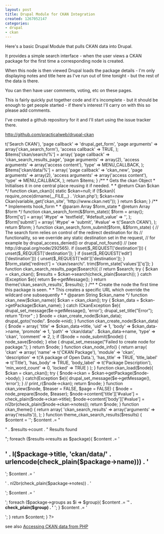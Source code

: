 ```yaml
---
layout: post
title: Drupal Module for CKAN Integration
created: 1267052147
categories:
- drupal
- ckan
---
```

Here's a basic Drupal Module that pulls CKAN data into Drupal.

It provides a simple search interface - when the user views a CKAN package for the first time a corresponding node is created.

When this node is then viewed Drupal loads the package details - I'm only displaying notes and title here as I've run out of time tonight - but the rest of the data is there.

You can then have user comments, voting, etc on these pages.

This is fairly quickly put together code and it's incomplete - but it should be enough to get people started - if there's interest I'll carry on with this so please add comments.

I've created a github repository for it and I'll start using the issue tracker there.

http://github.com/practicalweb/drupal-ckan



<?php

/**
 * @file
 * A Module to Integrate CKAN and Drupal.
 * 
 * This works by 
 * 
 *   1. providing a serach and listing interface to CKAN with links to this Drupal site
 *   2. using a wildcard menu handler to match these links in the first instance
 *   3. this loads the packages and creates matching nodes (storing the ckan name)
 *   4. the node has a url alias which overrides the wildcard match
 *   
 *   Now we have Drupal nodes which can have user commments associated with them, fivestar votes etc...
 * 
 * @author Sean Burlington www.practicalweb.co.uk
 * @copyright PracticalWeb Ltd
 * @license http://opensource.org/licenses/gpl-license.php GNU Public License
 * 
 */

function ckan_menu(){
    $items = array();

    // link to the search form page
    $items['ckan_search'] = array(
    'title'           => t('Search CKAN'),
    'page callback'   => 'drupal_get_form',
    'page arguments'  => array('ckan_search_form'),
    'access callback' => TRUE,
    );

    $items['ckan/search/%'] = array(
    'page callback'     => 'ckan_search_results_page',
    'page arguments'    => array(2),
    'access arguments'  => array('access content'),
    'type'              => MENU_CALLBACK,
    );
    
    $items['ckan/data/%'] = array(
    'page callback'   => 'ckan_new',
    'page arguments'  => array(2),
    'access arguments' => array('access content'),
    'type'            => MENU_CALLBACK,
    );
    
       
    return $items;
}


/**
 * Gets the ckan Object
 * Initialises it in one central place reusing it if needed.
 *  
 * @return Ckan $ckan
 */
function ckan_ckan(){
	static $ckan=null;
	if (!$ckan){
		require_once(dirname(__FILE__) . '/ckan.php');
		$ckan=new Ckan(variable_get('ckan_site', 'http://www.ckan.net/'));
	}
	return $ckan;
}

/**
 * Implements hook_form
 * 
 * @param Array $form_state
 * @return Array $form
 */
function ckan_search_form(&$form_state){

	$form = array();
	$form['q'] = array(
                   '#type'          => 'textfield',
                   '#default_value' => '',
	);
	$form['submit'] = array(
                   '#type'          => 'submit',
                   '#value'         => t('Search CKAN'),
	);

	return $form;
}


function ckan_search_form_submit($form, &$form_state) {
	  // The search form relies on control of the redirect destination for its
  // functionality, so we override any static destination set in the request,
  // for example by drupal_access_denied() or drupal_not_found()
  // (see http://drupal.org/node/292565).
  if (isset($_REQUEST['destination'])) {
    unset($_REQUEST['destination']);
  }
  if (isset($_REQUEST['edit']['destination'])) {
    unset($_REQUEST['edit']['destination']);
  }

  $form_state['redirect'] = 'ckan/search/'. trim($form_state['values']['q']);
  
}

function ckan_search_results_page($search){
//	return $search;
    try {
     $ckan = ckan_ckan();

     $results = $ckan->search(check_plain($search));
    } catch (Exception $e){
        return $e->getMessage();
    }
    return theme('ckan_search_results', $results);
}

/**
 * Create the node the first time this package is seen.
 * 
 * This creates a specific URL which override the wildcard one subsequently
 * 
 * @param String $ckan_name
 */
function ckan_new($ckan_name){

    $ckan = ckan_ckan();
    try {
        $ckan_data = $ckan->getPackage($ckan_name);
    } catch (CkanException $e){
        drupal_set_message($e->getMessage(), 'error');
        drupal_set_title("Error");
        return "Error" ;
    }
    $node = ckan_create_node($ckan_data);
    drupal_goto('node/'. $node->nid);
}



function ckan_create_node($ckan_data){
    $node = array(
              'title'   => $ckan_data->title,
              'uid'     => 1,
              'body'    => $ckan_data->name,
              'promote' => 1,
              'path'    => 'ckan/data/' . $ckan_data->name,
              'type'    => 'ckan',
              'comment' => 2,

    );

    if ($node = node_submit($node)) {
        node_save($node);
    } else {
        drupal_set_message("Failed to create node for package.");
    }
    return $node;
}


function ckan_node_info() {

    return array(
    'ckan' => array(
      'name'           => t('CKAN Package'),
      'module'         => 'ckan',
      'description'    => t('A package of Open Data.'),
      'has_title'      => TRUE,
      'title_label'    => t('Title'),
      'has_body'       => TRUE,
      'body_label'     => t('Package Description'),
      'min_word_count' => 0,
      'locked'         => TRUE
    )
    );
}

function ckan_load($node){
	$ckan = ckan_ckan();
	try {
		$node->ckan = $ckan->getPackage($node->body);
	} catch(Exception $e){
		drupal_set_message($e->getMessage(), 'error');
	}
//	print_r($node->ckan);
	return $node;
}

function ckan_view($node, $teaser = FALSE, $page = FALSE) {
  

  $node = node_prepare($node, $teaser);
  $node->content['title']['#value']  = check_plain($node->ckan->title);
  $node->content['body']['#value'] = nl2br(check_plain($node->ckan->notes));

  return $node;
}






function ckan_theme() {
    return array(
    'ckan_search_results' => array('arguments' => array('results')),
    );
}




function theme_ckan_search_results($results) {
    $content = '';
    $content .= "<p>" . $results->count . " Results found</p>";
    foreach ($results->results as $package){
    	$content .= '<h2>' . l($package->title, 'ckan/data/' . urlencode(check_plain($package->name))) . '</h2>';
    	$content .= '<p>' . nl2br(check_plain($package->notes)) . '</p>';
    	$content .= '<p>';
    	foreach ($package->groups as $i => $group){
    		$content .= '<b>' . check_plain($group) . '</b> ';
    	}
    	$content .= '</p>';
    }
    return $content;
	
}
?>

see also <a href="/blog/10/02/23/accessing-ckan-data-php">Accessing CKAN data from PHP</a>

